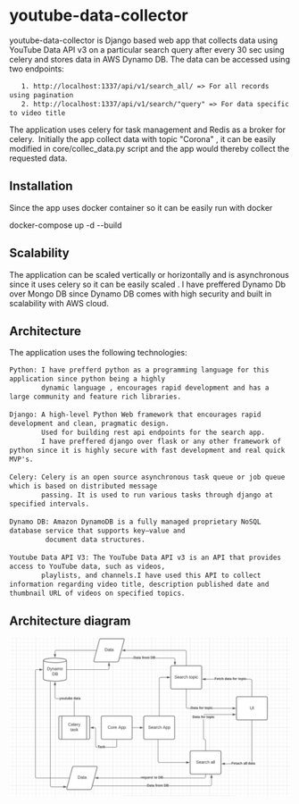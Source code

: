 
# youtube-data-collector
youtube-data-collector is Django based web app that collects data using 
YouTube Data API v3 on a particular search query after every 30 sec using celery and stores data in AWS Dynamo DB.
The data can be accessed using two endpoints:

       1. http://localhost:1337/api/v1/search_all/ => For all records using pagination
       2. http://localhost:1337/api/v1/search/"query" => For data specific to video title

The application uses celery for task management and Redis as a broker for celery. ​
Initially the app collect data with topic "Corona" , it can be easily modified in core/collec_data.py script and the app would thereby collect the requested data.



## Installation

Since the app uses docker container so it can be easily run with docker

   ​docker-compose up -d --build


##  Scalability

The  application can be scaled  vertically or horizontally and is asynchronous since it uses celery so it can be easily scaled . I have preffered Dynamo Db over Mongo DB since Dynamo DB comes with high security and built in scalability with AWS cloud.

## Architecture

The application uses the following technologies:

    Python: I have prefferd python as a programming language for this application since python being a highly
            dynamic language , encourages rapid development and has a large community and feature rich libraries.

    Django: A high-level Python Web framework that encourages rapid development and clean, pragmatic design.
            Used for building rest api endpoints for the search app.
            I have preffered django over flask or any other framework of python since it is highly secure with fast development and real quick MVP's.

    Celery: Celery is an open source asynchronous task queue or job queue which is based on distributed message 
            passing. It is used to run various tasks through django at specified intervals.

    Dynamo DB: Amazon DynamoDB is a fully managed proprietary NoSQL database service that supports key–value and 
             document data structures.

    Youtube Data API V3: The YouTube Data API v3 is an API that provides access to YouTube data, such as videos,
            playlists, and channels.I have used this API to collect information regarding video title, description published date and thumbnail URL of videos on specified topics.


## Architecture diagram

![alt text](https://github.com/Raja-mishra1/youtube-data-collector/blob/master/Architecture_diagram.png)
